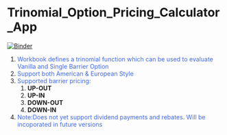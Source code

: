 # Trinomial_Option_Pricing_Calculator_App
[![Binder](https://mybinder.org/badge_logo.svg)](https://mybinder.org/v2/gh/shiladitya146/Trinomial_Option_Pricing_Calculator_App/HEAD?urlpath=voila%2Frender%2FTrinomial_Tree_Option_Pricing.ipynb)
1. <font color=royalblue>Workbook defines a trinomial function which can be used  to evaluate Vanilla and Single Barrier Option</font>
2. <font color=royalblue>Support both American & European Style</font>
3. <font color=royalblue>Supported barrier pricing:</font>
    1. **UP-OUT**
    2. **UP-IN**
    3. **DOWN-OUT**
    4. **DOWN-IN**
4. <font color=royalblue>Note:Does not yet support dividend payments and rebates. Will be incoporated in future versions</font>

